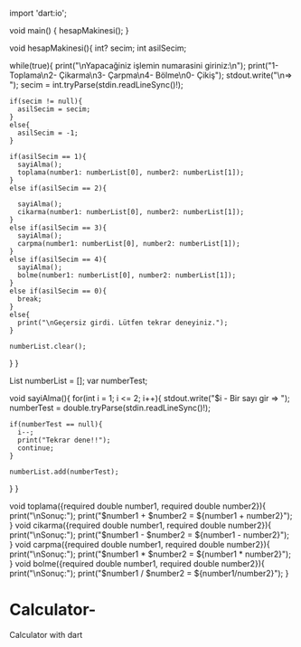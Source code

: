 import 'dart:io';

void main() {
  hesapMakinesi();
}

void hesapMakinesi(){
  int? secim;
  int asilSecim;

  while(true){
    print("\nYapacağiniz işlemin numarasini giriniz:\n");
    print("1- Toplama\n2- Çikarma\n3- Çarpma\n4- Bölme\n0- Çikiş");
    stdout.write("\n=> ");
    secim = int.tryParse(stdin.readLineSync()!);

    if(secim != null){
      asilSecim = secim;
    }
    else{
      asilSecim = -1;
    }

    if(asilSecim == 1){
      sayiAlma();
      toplama(number1: numberList[0], number2: numberList[1]);
    }
    else if(asilSecim == 2){

      sayiAlma();
      cikarma(number1: numberList[0], number2: numberList[1]);
    }
    else if(asilSecim == 3){
      sayiAlma();
      carpma(number1: numberList[0], number2: numberList[1]);
    }
    else if(asilSecim == 4){
      sayiAlma();
      bolme(number1: numberList[0], number2: numberList[1]);
    }
    else if(asilSecim == 0){
      break;
    }
    else{
      print("\nGeçersiz girdi. Lütfen tekrar deneyiniz.");
    }

    numberList.clear();
  }
}

List<double> numberList = [];
var numberTest;

void sayiAlma(){
  for(int i = 1; i <= 2; i++){
    stdout.write("$i - Bir sayı gir => ");
    numberTest = double.tryParse(stdin.readLineSync()!);

    if(numberTest == null){
      i--;
      print("Tekrar dene!!");
      continue;
    }

    numberList.add(numberTest);
  }
}

void toplama({required double number1, required double number2}){
  print("\nSonuç:");
  print("$number1 + $number2 = ${number1 + number2}");
} 
void cikarma({required double number1, required double number2}){
  print("\nSonuç:");
  print("$number1 - $number2 = ${number1 - number2}");
}
void carpma({required double number1, required double number2}){
  print("\nSonuç:");
  print("$number1 * $number2 = ${number1 * number2}");
}
void bolme({required double number1, required double number2}){
  print("\nSonuç:");
  print("$number1 / $number2 = ${number1/number2}");
}
# Calculator-
Calculator with dart
